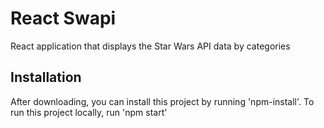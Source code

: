 # React Swapi
React application that displays the Star Wars API data by categories

## Installation
After downloading, you can install this project by running 'npm-install'.
To run this project locally, run 'npm start'


